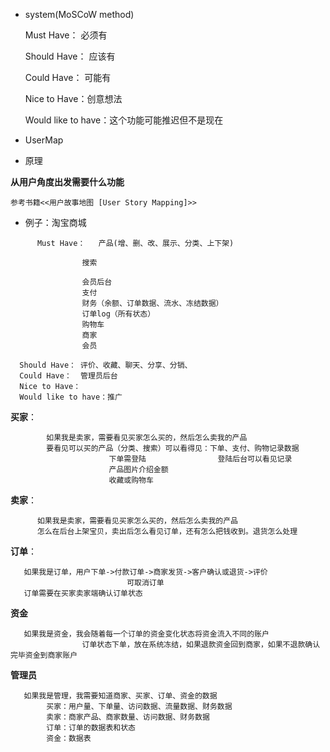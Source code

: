 * system(MoSCoW method)

  Must Have：   必须有

  Should Have： 应该有

  Could Have：  可能有

  Nice to Have：创意想法

  Would like to have：这个功能可能推迟但不是现在

* UserMap

* 原理

**从用户角度出发需要什么功能**

    参考书籍<<用户故事地图 [User Story Mapping]>>

* 例子：淘宝商城
```
      Must Have：   产品(增、删、改、展示、分类、上下架)

                搜索

                会员后台
                支付
                财务（余额、订单数据、流水、冻结数据）
                订单log（所有状态）
                购物车
                商家
                会员

  Should Have： 评价、收藏、聊天、分享、分销、
  Could Have：  管理员后台
  Nice to Have：
  Would like to have：推广
```

**买家**：
```
        如果我是卖家，需要看见买家怎么买的，然后怎么卖我的产品
        要看见可以买的产品（分类、搜索）可以看得见：下单、支付、购物记录数据
                      下单需登陆                登陆后台可以看见记录
                      产品图片介绍金额
                      收藏或购物车               
```

   **卖家**：
```
      如果我是卖家，需要看见买家怎么买的，然后怎么卖我的产品
      怎么在后台上架宝贝，卖出后怎么看见订单，还有怎么把钱收到。退货怎么处理

```
   **订单**：
```
   如果我是订单，用户下单->付款订单->商家发货->客户确认或退货->评价
                          可取消订单
   订单需要在买家卖家端确认订单状态
```
   **资金**
```
   如果我是资金，我会随着每一个订单的资金变化状态将资金流入不同的账户
                订单状态下单，放在系统冻结，如果退款资金回到商家，如果不退款确认完毕资金到商家账户
```
   **管理员**
```
   如果我是管理，我需要知道商家、买家、订单、资金的数据
        买家：用户量、下单量、访问数据、流量数据、财务数据
        卖家：商家产品、商家数量、访问数据、财务数据
        订单：订单的数据表和状态
        资金：数据表
```
